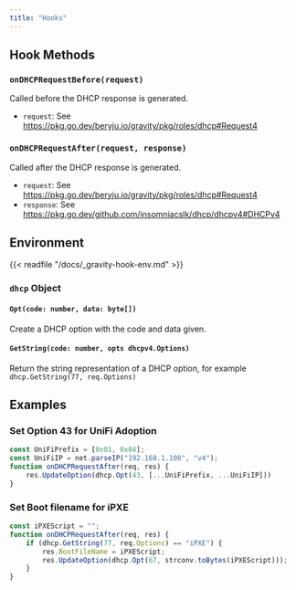 ```yaml
---
title: "Hooks"
---
```


## Hook Methods

### `onDHCPRequestBefore(request)`

Called before the DHCP response is generated.

- `request`: See https://pkg.go.dev/beryju.io/gravity/pkg/roles/dhcp#Request4

### `onDHCPRequestAfter(request, response)`

Called after the DHCP response is generated.

- `request`: See https://pkg.go.dev/beryju.io/gravity/pkg/roles/dhcp#Request4
- `response`: See https://pkg.go.dev/github.com/insomniacslk/dhcp/dhcpv4#DHCPv4

## Environment

{{< readfile "/docs/_gravity-hook-env.md" >}}

### `dhcp` Object

#### `Opt(code: number, data: byte[])`

Create a DHCP option with the code and data given.

#### `GetString(code: number, opts dhcpv4.Options)`

Return the string representation of a DHCP option, for example `dhcp.GetString(77, req.Options)`

## Examples

### Set Option 43 for UniFi Adoption

```javascript
const UniFiPrefix = [0x01, 0x04];
const UniFiIP = net.parseIP("192.168.1.100", "v4");
function onDHCPRequestAfter(req, res) {
    res.UpdateOption(dhcp.Opt(43, [...UniFiPrefix, ...UniFiIP]))
}
```

### Set Boot filename for iPXE

```javascript
const iPXEScript = "";
function onDHCPRequestAfter(req, res) {
    if (dhcp.GetString(77, req.Options) == "iPXE") {
        res.BootFileName = iPXEScript;
        res.UpdateOption(dhcp.Opt(67, strconv.toBytes(iPXEScript)));
    }
}
```

